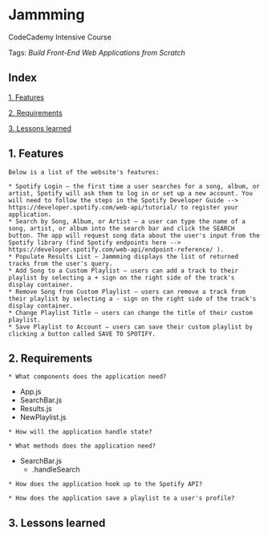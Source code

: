 # Jammming
CodeCademy Intensive Course

Tags: *Build Front-End Web Applications from Scratch*

## Index

[1. Features](##1-features/) 

[2. Requirements](##2-requirements/)

[3. Lessons learned](##3-lessons-learned)


## 1. Features
```
Below is a list of the website's features:

* Spotify Login — the first time a user searches for a song, album, or artist, Spotify will ask them to log in or set up a new account. You will need to follow the steps in the Spotify Developer Guide --> https://developer.spotify.com/web-api/tutorial/ to register your application.
* Search by Song, Album, or Artist — a user can type the name of a song, artist, or album into the search bar and click the SEARCH button. The app will request song data about the user's input from the Spotify library (find Spotify endpoints here --> https://developer.spotify.com/web-api/endpoint-reference/ ).
* Populate Results List — Jammming displays the list of returned tracks from the user's query.
* Add Song to a Custom Playlist — users can add a track to their playlist by selecting a + sign on the right side of the track's display container.
* Remove Song from Custom Playlist — users can remove a track from their playlist by selecting a - sign on the right side of the track's display container.
* Change Playlist Title — users can change the title of their custom playlist.
* Save Playlist to Account — users can save their custom playlist by clicking a button called SAVE TO SPOTIFY.
```

## 2. Requirements
```
* What components does the application need?
```
* App.js
* SearchBar.js
* Results.js
* NewPlaylist.js

```
* How will the application handle state?
```

```
* What methods does the application need?
```
* SearchBar.js
  * .handleSearch


```
* How does the application hook up to the Spotify API?
```

```
* How does the application save a playlist to a user's profile?
```


## 3. Lessons learned